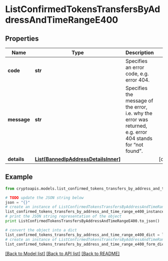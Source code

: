 # ListConfirmedTokensTransfersByAddressAndTimeRangeE400


## Properties
Name | Type | Description | Notes
------------ | ------------- | ------------- | -------------
**code** | **str** | Specifies an error code, e.g. error 404. | 
**message** | **str** | Specifies the message of the error, i.e. why the error was returned, e.g. error 404 stands for “not found”. | 
**details** | [**List[BannedIpAddressDetailsInner]**](BannedIpAddressDetailsInner.md) |  | [optional] 

## Example

```python
from cryptoapis.models.list_confirmed_tokens_transfers_by_address_and_time_range_e400 import ListConfirmedTokensTransfersByAddressAndTimeRangeE400

# TODO update the JSON string below
json = "{}"
# create an instance of ListConfirmedTokensTransfersByAddressAndTimeRangeE400 from a JSON string
list_confirmed_tokens_transfers_by_address_and_time_range_e400_instance = ListConfirmedTokensTransfersByAddressAndTimeRangeE400.from_json(json)
# print the JSON string representation of the object
print ListConfirmedTokensTransfersByAddressAndTimeRangeE400.to_json()

# convert the object into a dict
list_confirmed_tokens_transfers_by_address_and_time_range_e400_dict = list_confirmed_tokens_transfers_by_address_and_time_range_e400_instance.to_dict()
# create an instance of ListConfirmedTokensTransfersByAddressAndTimeRangeE400 from a dict
list_confirmed_tokens_transfers_by_address_and_time_range_e400_form_dict = list_confirmed_tokens_transfers_by_address_and_time_range_e400.from_dict(list_confirmed_tokens_transfers_by_address_and_time_range_e400_dict)
```
[[Back to Model list]](../README.md#documentation-for-models) [[Back to API list]](../README.md#documentation-for-api-endpoints) [[Back to README]](../README.md)


